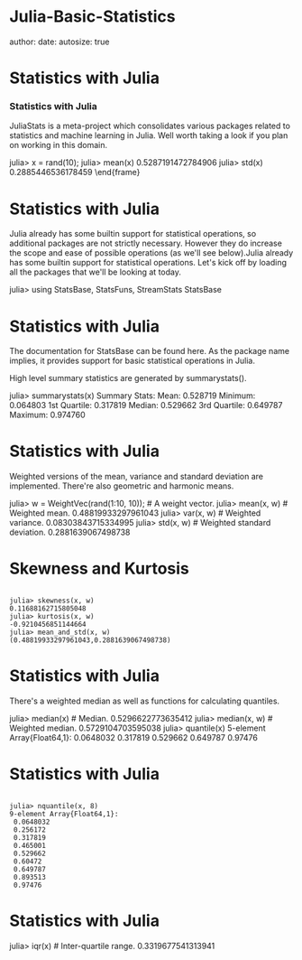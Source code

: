 Julia-Basic-Statistics
========================================================
author: 
date: 
autosize: true

Statistics with Julia
========================================================


### Statistics with Julia
JuliaStats is a meta-project which consolidates various packages related to statistics and machine learning in Julia. Well worth taking a look if you plan on working in this domain.

julia> x = rand(10);
julia> mean(x)
0.5287191472784906
julia> std(x)
0.2885446536178459
\end{frame}

Statistics with Julia
========================================================


Julia already has some builtin support for statistical operations, so additional packages are not strictly necessary. However they do increase the scope and ease of possible operations (as we'll see below).Julia already has some builtin support for statistical operations. Let's kick off by loading all the packages that we'll be looking at today.

julia> using StatsBase, StatsFuns, StreamStats
StatsBase

Statistics with Julia
========================================================


The documentation for StatsBase can be found here. As the package name implies, it provides support for basic statistical operations in Julia.

High level summary statistics are generated by summarystats().

julia> summarystats(x)
Summary Stats:
Mean:         0.528719
Minimum:      0.064803
1st Quartile: 0.317819
Median:       0.529662
3rd Quartile: 0.649787
Maximum:      0.974760

Statistics with Julia
========================================================

Weighted versions of the mean, variance and standard deviation are implemented. There're also geometric and harmonic means.

julia> w = WeightVec(rand(1:10, 10));      # A weight vector.
julia> mean(x, w)                          # Weighted mean.
0.48819933297961043
julia> var(x, w)                           # Weighted variance.
0.08303843715334995
julia> std(x, w)                           # Weighted standard deviation.
0.2881639067498738

Skewness and Kurtosis
========================================================

<pre><code>
julia> skewness(x, w)
0.11688162715805048
julia> kurtosis(x, w)
-0.9210456851144664
julia> mean_and_std(x, w)
(0.48819933297961043,0.2881639067498738)
</code></pre>

Statistics with Julia
========================================================


There's a weighted median as well as functions for calculating quantiles.

julia> median(x)                           # Median.
0.5296622773635412
julia> median(x, w)                        # Weighted median.
0.5729104703595038
julia> quantile(x)
5-element Array{Float64,1}:
 0.0648032
 0.317819 
 0.529662 
 0.649787 
 0.97476  
 
Statistics with Julia
========================================================

<pre><code> 
julia> nquantile(x, 8)
9-element Array{Float64,1}:
 0.0648032
 0.256172 
 0.317819 
 0.465001 
 0.529662 
 0.60472  
 0.649787 
 0.893513 
 0.97476  
</code></pre> 
 

Statistics with Julia
========================================================

julia> iqr(x)                              # Inter-quartile range.
0.3319677541313941

